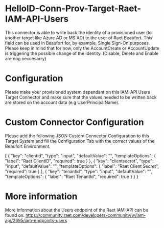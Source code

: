# HelloID-Conn-Prov-Target-Raet-IAM-API-Users
This connector is able to write back the identity of a provisioned user (to another target like Azure AD or MS AD) to the user of Raet Beaufort. This field can be used in Beaufort for, by example, Single Sign-On purposes. Please keep in mind that for now, only the AccountCreate or AccountUpdate is triggering the possible change of the identity. (Disable, Delete and Enable are nog neccesarry)

# Configuration
Please make your provisioned system dependant on this IAM-API Users Target Connector and make sure that the values needed to be written back are stored on the account data (e.g UserPrincipalName).

# Custom Connector Configuration
Please add the following JSON Custom Connector Configuration to this Target System and fill the Configuration Tab with the correct values of the Beaufort Environment.

[
  {
    "key": "clientid",
    "type": "input",
    "defaultValue": "",
    "templateOptions": {
      "label": "Raet ClientID",
      "required": true
    }
    },
    {
    "key": "clientsecret",
    "type": "input",
    "defaultValue": "",
    "templateOptions": {
      "label": "Raet Client Secret",
      "required": true
    }
    },
    {
    "key": "tenantid",
    "type": "input",
    "defaultValue": "",
    "templateOptions": {
      "label": "Raet TenantId",
      "required": true
    }
    }
}

# More information
More information about the Users endpoint of the Raet IAM-API can be found on:
https://community.raet.com/developers-community/w/iam-api/2695/iam-endpoints-users
